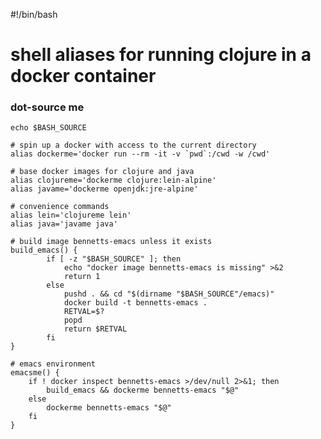 #!/bin/bash

# shell aliases for running clojure in a docker container

### dot-source me

    echo $BASH_SOURCE

    # spin up a docker with access to the current directory
    alias dockerme='docker run --rm -it -v `pwd`:/cwd -w /cwd'
    
    # base docker images for clojure and java
    alias clojureme='dockerme clojure:lein-alpine'
    alias javame='dockerme openjdk:jre-alpine'

    # convenience commands
    alias lein='clojureme lein'
    alias java='javame java'
    
    # build image bennetts-emacs unless it exists
    build_emacs() {
            if [ -z "$BASH_SOURCE" ]; then
                echo "docker image bennetts-emacs is missing" >&2
                return 1
            else
                pushd . && cd "$(dirname "$BASH_SOURCE"/emacs)"
                docker build -t bennetts-emacs .
                RETVAL=$?
                popd
                return $RETVAL
            fi
    }

    # emacs environment
    emacsme() {
        if ! docker inspect bennetts-emacs >/dev/null 2>&1; then
            build_emacs && dockerme bennetts-emacs "$@"
        else
            dockerme bennetts-emacs "$@"
        fi
    }

